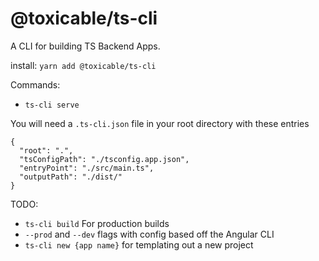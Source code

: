 # @toxicable/ts-cli

A CLI for building TS Backend Apps.

install: `yarn add @toxicable/ts-cli`


Commands:
* `ts-cli serve`

You will need a `.ts-cli.json` file in your root directory with these entries
```
{
  "root": ".",
  "tsConfigPath": "./tsconfig.app.json",
  "entryPoint": "./src/main.ts",
  "outputPath": "./dist/"
}  
```

TODO:
* `ts-cli build` For production builds
* `--prod` and `--dev` flags with config based off the Angular CLI
* `ts-cli new {app name}` for templating out a new project



